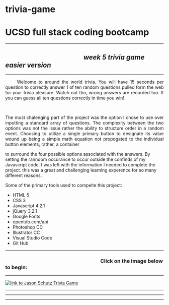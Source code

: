# trivia-game
<h1> UCSD full stack coding bootcamp </h1>
  <hr>
  <h2><em> &nbsp;&nbsp;&nbsp;&nbsp;&nbsp;&nbsp;&nbsp;&nbsp;&nbsp;&nbsp;&nbsp;&nbsp;&nbsp;&nbsp;&nbsp;&nbsp;&nbsp;&nbsp;&nbsp;&nbsp;&nbsp;&nbsp;&nbsp;&nbsp;&nbsp;&nbsp;&nbsp;&nbsp;&nbsp;&nbsp;&nbsp;&nbsp;&nbsp;&nbsp;&nbsp;&nbsp;&nbsp;&nbsp;&nbsp;&nbsp;&nbsp;&nbsp;&nbsp;&nbsp;&nbsp;&nbsp;&nbsp;&nbsp;&nbsp;&nbsp;week 5 trivia game easier version</em></h2>
<hr>
<p style="text-align:justify;">&nbsp;&nbsp;&nbsp;&nbsp;&nbsp;Welcome to around the world trivia. You will have 15 seconds per question to correctly answer 1 of ten random questions pulled form the web for your trivia pleasure. Watch out tho, wrong answers are recorded too. If you can guess all ten questions correctly in time you win! </p>
<br>
<p style="text-align:justify;">The most chalenging part of the project was the option I chose to use over inputting a standard array of questions. The complexity between the two options was not the issue rather the ability to structure order in a random event. Choosing to utilize a single primary button to designate its value wound up being a simple math equation not propogated to the individual button elements; rather, a container <div> to surround the four possible options associated with the answers. By setting the ranndom occurance to occur outside the confinds of my Javascript code. I was left with the information I needed to complete the project. this was a great and challenging learning experence for so many different reasons. 
<br>
<p style="text-align:justify;">Some of the primary tools used to compelte this project:</p>
<ul>
  <li>HTML 5</li>
  <li>CSS 3</li>
  <li>Javascript 4.2.1</li>
  <li>jQuery 3.2.1</li>
  <li>Google Fonts</li>
  <li>opentdb.com/api</li>
  <li>Photoshop CC</li>
  <li>Illustrator CC</li>
  <li>Visual Studio Code</li>
  <li>Git Hub</li>
</ul>
<hr>
<H3>&nbsp;&nbsp;&nbsp;&nbsp;&nbsp;&nbsp;&nbsp;&nbsp;&nbsp;&nbsp;&nbsp;&nbsp;&nbsp;&nbsp;&nbsp;&nbsp;&nbsp;&nbsp;&nbsp;&nbsp;&nbsp;&nbsp;&nbsp;&nbsp;&nbsp;&nbsp;&nbsp;&nbsp;&nbsp;&nbsp;&nbsp;&nbsp;&nbsp;&nbsp;&nbsp;&nbsp;&nbsp;&nbsp;&nbsp;&nbsp;&nbsp;&nbsp;&nbsp;&nbsp;&nbsp;&nbsp;&nbsp;&nbsp;&nbsp;&nbsp;&nbsp;&nbsp;&nbsp;&nbsp;&nbsp;&nbsp;&nbsp;&nbsp;&nbsp;&nbsp;&nbsp;&nbsp;&nbsp;&nbsp;&nbsp;&nbsp;&nbsp;&nbsp;&nbsp;&nbsp;&nbsp;&nbsp;&nbsp;&nbsp;&nbsp;&nbsp;&nbsp;&nbsp;Click on the image below to begin:</h3>
<hr>
<a href="https://rogueathletic.github.io/trivia-game/" target="_blank" alt="link to Jason Schutz Trivia Game"><img src="https://i.postimg.cc/5tzXGVvZ/Screen-Shot-2019-01-04-at-12-18-08-AM.png" title="link to Jason Schutz Trivia Game" width="auto" height="auto" target="_blank"></a>
<hr>
  <hr>
  <hr>
